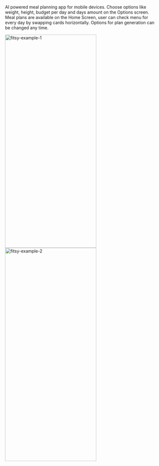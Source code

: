 AI powered meal planning app for mobile devices.
Choose options like weight, height, budget per day and days amount on the Options screen.
Meal plans are available on the Home Screen, user can check menu for every day by swapping cards horizontally. 
Options for plan generation can be changed any time.

<img width="300" height="700" alt="fitsy-example-1" src="https://github.com/user-attachments/assets/32c9eae0-a47d-4d23-a3bf-d9696eaab8f8" />

<img width="300" height="700" alt="fitsy-example-2" src="https://github.com/user-attachments/assets/d822f6d1-13f7-429b-9884-c0afdf0399fc" />
